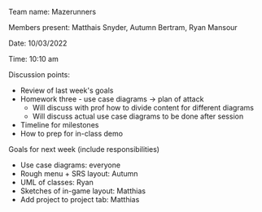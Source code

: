 Team name: Mazerunners

Members present: Matthais Snyder, Autumn Bertram, Ryan Mansour

Date: 10/03/2022

Time: 10:10 am

Discussion points: 

* Review of last week's goals
* Homework three - use case diagrams -> plan of attack
  - Will discuss with prof how to divide content for different diagrams
  - Will discuss actual use case diagrams to be done after session
* Timeline for milestones
* How to prep for in-class demo

Goals for next week (include responsibilities)

* Use case diagrams: everyone
* Rough menu + SRS layout: Autumn
* UML of classes: Ryan
* Sketches of in-game layout: Matthias 
* Add project to project tab: Matthias

